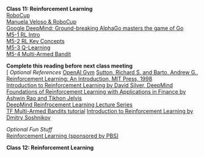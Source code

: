 **Class 11: Reinforcement Learning**  
[RoboCup](https://www.robocup.org/a_brief_history_of_robocup)  
[Manuela Veloso & RoboCup](https://www.youtube.com/watch?v=tAd1IeovyY8)  
[Google DeepMind: Ground-breaking AlphaGo masters the game of Go](https://www.youtube.com/watch?v=SUbqykXVx0A)  
[M5-1 RL Intro](https://www.dropbox.com/scl/fi/pbxmgn7a4wvvkiysy6atj/M5-1-RL-intro-slides.pptx?rlkey=s7wwc17scgt4sm9gwtqd8kxvz&dl=0)  
[M5-2 RL Key Concepts](https://www.dropbox.com/scl/fi/ydyp139jeuy7p728r4vmg/M5-2-RL-key-concepts.pptx?rlkey=txrz6uft2sgwom07ag5njekkn&dl=0)  
[M5-3 Q-Learning](https://www.dropbox.com/scl/fi/tgxt8bnkq1v9xjhqs09hc/M5-3-Q-Learning.pptx?rlkey=w153s1528pzexstj7b0tfwjf0&dl=0)  
[M5-4 Multi-Armed Bandit](https://www.dropbox.com/scl/fi/k1a3cb07vz8l0ayhtybje/M5-4-multi-armed-bandit.pptx?rlkey=jdvypkrqeq0q44t6f5l71cyv9&dl=0)  

**Complete this reading before next class meeting**  
[
*Optional References*
[OpenAI Gym](https://openai.com/blog/openai-gym-beta/)
[Sutton, Richard S. and Barto, Andrew G., Reinforcement Learning: An Introduction, MIT Press, 1998](http://www.incompleteideas.net/book/the-book-2nd.html)  
[Introduction to Reinforcement Learning by David Silver, DeepMind](https://www.deepmind.com/learning-resources/introduction-to-reinforcement-learning-with-david-silver)  
[Foundations of Reinforcement Learning with Applications in Finance by Ashwin Rao and Tikhon Jelvis](https://stanford.edu/~ashlearn/RLForFinanceBook/book.pdf)  
[DeepMind Reinfrocement Learning Lecture Series](https://www.deepmind.com/learning-resources/reinforcement-learning-lecture-series-2021)  
[TF Multi-Armed Bandits tutorial](https://colab.research.google.com/github/tensorflow/agents/blob/master/docs/tutorials/bandits_tutorial.ipynb) 
[Introduction to Reinforcement Learning by Dmitry Soshnikov](https://github.com/microsoft/ML-For-Beginners/tree/main/8-Reinforcement)  

*Optional Fun Stuff*  
[Reinforcement Learning (sponsored by PBS)](https://www.youtube.com/watch?v=nIgIv4IfJ6s&list=PL8dPuuaLjXtO65LeD2p4_Sb5XQ51par_b&index=10)  

**Class 12: Reinforcement Learning**  

